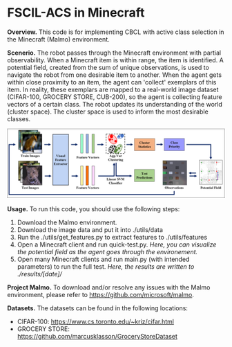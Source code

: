 # FSCIL-ACS in Minecraft

**Overview.** This code is for implementing CBCL with active class selection in the Minecraft (Malmo) environment. 

**Scenerio.** The robot passes through the Minecraft environment with partial observability. When a Minecraft item is within range, the item is identified. A potential field, created from the sum of unique observations, is used to navigate the robot from one desirable item to another. When the agent gets within close proximity to an item, the agent can 'collect' exemplars of this item. In reality, these exemplars are mapped to a real-world image dataset (CIFAR-100, GROCERY STORE, CUB-200), so the agent is collecting feature vectors of a certain class. The robot updates its understanding of the world (cluster space). The cluster space is used to inform the most desirable classes.

![Minecraft flow chart](https://github.com/chrismcclurg/FSCIL-ACS/blob/main/img/mincecraft_flow.png)

**Usage.**  To run this code, you should use the following steps:
1. Download the Malmo environment. 
2. Download the image data and put it into ./utils/data
3. Run the ./utils/get_features.py to extract features to ./utils/features
4. Open a Minecraft client and run quick-test.py. *Here, you can visualize the potential field as the agent goes through the environement.*
5. Open many Minecraft clients and run main.py (with intended parameters) to run the full test. *Here, the results are written to ./results/[date]/*

**Project Malmo.** To download and/or resolve any issues with the Malmo environment, please refer to https://github.com/microsoft/malmo.

**Datasets.** The datasets can be found in the following locations:
- CIFAR-100: https://www.cs.toronto.edu/~kriz/cifar.html
- GROCERY STORE: https://github.com/marcusklasson/GroceryStoreDataset
